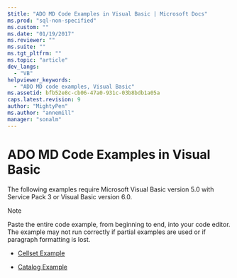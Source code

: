 ```yaml
---
$title: "ADO MD Code Examples in Visual Basic | Microsoft Docs"
ms.prod: "sql-non-specified"
ms.custom: ""
ms.date: "01/19/2017"
ms.reviewer: ""
ms.suite: ""
ms.tgt_pltfrm: ""
ms.topic: "article"
dev_langs: 
  - "VB"
helpviewer_keywords: 
  - "ADO MD code examples, Visual Basic"
ms.assetid: bfb52e8c-cb06-47a0-931c-03b8bdb1a05a
caps.latest.revision: 9
author: "MightyPen"
ms.author: "annemill"
manager: "sonalm"
---
```

# ADO MD Code Examples in Visual Basic
The following examples require Microsoft Visual Basic version 5.0 with Service Pack 3 or Visual Basic version 6.0.  
  
> [!NOTE]
>  Paste the entire code example, from beginning to end, into your code editor. The example may not run correctly if partial examples are used or if paragraph formatting is lost.  
  
-   [Cellset Example](../../../ado/reference/ado-md-api/cellset-example-vb.md)  
  
-   [Catalog Example](../../../ado/reference/ado-md-api/catalog-example-vb.md)